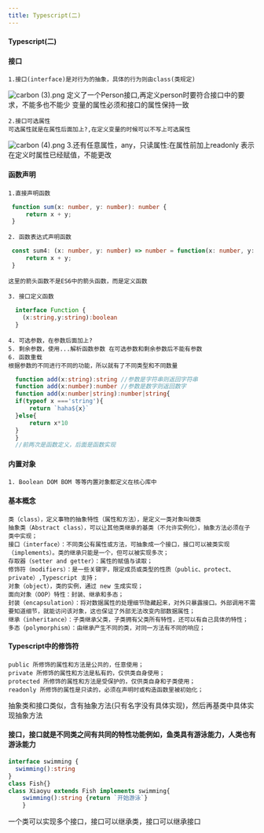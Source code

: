 ```yaml
---
title: Typescript(二)
---
```

#### Typescript(二)

#### 接口
    1.接口(interface)是对行为的抽象，具体的行为则由class(类规定)
   ![carbon (3).png](https://i.loli.net/2019/12/03/fkDuo39AMQp6q2v.png)
    定义了一个Person接口,再定义person时要符合接口中的要求，不能多也不能少 变量的属性必须和接口的属性保持一致
    
    2.接口可选属性
    可选属性就是在属性后面加上?,在定义变量的时候可以不写上可选属性
   ![carbon (4).png](https://i.loli.net/2019/12/03/VWP3wixZknNSclK.png)
    3.还有任意属性，any，只读属性:在属性前加上readonly 表示在定义时属性已经赋值，不能更改
   
#### 函数声明
    1.直接声明函数
   ```typescript
    function sum(x: number, y: number): number {
        return x + y;
    }

   ```
    2. 函数表达式声明函数
   ```typescript
    const sum4: (x: number, y: number) => number = function(x: number, y: number): number {
        return x + y;
    }
   ```
    这里的箭头函数不是ES6中的箭头函数，而是定义函数
    
    3. 接口定义函数
  ```typescript
    interface Function {
      (x:string,y:string):boolean
    }
  ```
    4. 可选参数，在参数后面加上? 
    5. 剩余参数，使用...解析函数参数 在可选参数和剩余参数后不能有参数
    6. 函数重载
    根据参数的不同进行不同的功能，所以就有了不同类型和不同数量
  ```typescript
    function add(x:string):string //参数是字符串则返回字符串
    function add(x:number):number //参数是数字则返回数字
    function add(x:number|string):number|string{
    if(typeof x ==='string'){
        return `haha${x}`
    }else{
        return x*10
    }
    }
    //前两次是函数定义，后面是函数实现
  ```

#### 内置对象
    1. Boolean DOM BOM 等等内置对象都定义在核心库中
#### 基本概念
    类（class），定义事物的抽象特性（属性和方法），是定义一类对象叫做类
    抽象类（Abstract class），可以让其他类继承的基类（不允许实例化），抽象方法必须在子类中实现；
    接口（interface）：不同类公有属性或方法，可抽象成一个接口，接口可以被类实现（implements）。类的继承只能是一个，但可以被实现多次；
    存取器（setter and getter）：属性的赋值与读取；
    修饰符（modifiers）：是一些关键字，限定成员或类型的性质（public、protect、private）,Typescript 支持；
    对象（object），类的实例，通过 new 生成实现；
    面向对象（OOP）特性：封装、继承和多态；
    封装（encapsulation）：将对数据属性的处理细节隐藏起来，对外只暴露接口。外部调用不需要知道细节，就能访问该对象，这也保证了外部无法改变内部数据属性；
    继承（inheritance）：子类继承父类，子类拥有父类所有特性，还可以有自己具体的特性；
    多态（polymorphism）：由继承产生不同的类，对同一方法有不同的响应；


#### Typescript中的修饰符
    public 所修饰的属性和方法是公共的，任意使用；
    private 所修饰的属性和方法是私有的，仅供类自身使用；
    protected 所修饰的属性和方法是受保护的，仅供类自身和子类使用；
    readonly 所修饰的属性是只读的，必须在声明时或构造函数里被初始化；
   抽象类和接口类似，含有抽象方法(只有名字没有具体实现)，然后再基类中具体实现抽象方法
  
#### 接口，接口就是不同类之间有共同的特性功能例如，鱼类具有游泳能力，人类也有游泳能力
```typescript
interface swimming {
  swimming():string
}
class Fish{}
class Xiaoyu extends Fish implements swimming{
    swimming():string {return `开始游泳`}
    }
```
一个类可以实现多个接口，接口可以继承类，接口可以继承接口
    
    
   
    